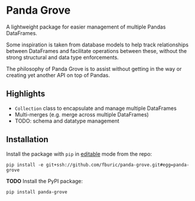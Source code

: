 # Panda Grove

A lightweight package for easier management of multiple Pandas DataFrames.

Some inspiration is taken from database models to help track relationships between
DataFrames and facilitate operations between these, 
without the strong structural and data type enforcements.

The philosophy of Panda Grove is to assist without getting in the way or
creating yet another API on top of Pandas.


## Highlights

- `Collection` class to encapsulate and manage multiple DataFrames
- Multi-merges (e.g. merge across multiple DataFrames)
- TODO: schema and datatype management


## Installation

Install the package with `pip` in
[editable](https://pip.pypa.io/en/stable/cli/pip_install/#editable-installs)
mode from the repo:

```shell
pip install -e git+ssh://github.com/fburic/panda-grove.git#egg=panda-grove
```

**TODO** Install the PyPI package:

```shell
pip install panda-grove
```
